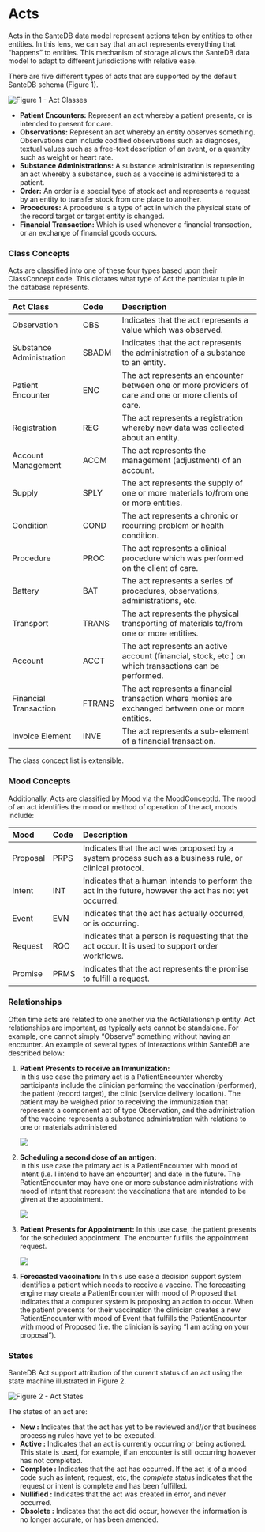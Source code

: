 # Acts

Acts in the SanteDB data model represent actions taken by entities to other entities. In this lens, we can say that an act represents everything that “happens” to entities. This mechanism of storage allows the SanteDB data model to adapt to different jurisdictions with relative ease.

There are five different types of acts that are supported by the default SanteDB schema \(Figure 1\).

![Figure 1 - Act Classes](../../../../.gitbook/assets/image%20%2860%29.png)

* **Patient Encounters:** Represent an act whereby a patient presents, or is intended to present for care.
* **Observations:** Represent an act whereby an entity observes something. Observations can include codified observations such as diagnoses, textual values such as a free-text description of an event, or a quantity such as weight or heart rate.
* **Substance Administrations:** A substance administration is representing an act whereby a substance, such as a vaccine is administered to a patient.
* **Order:** An order is a special type of stock act and represents a request by an entity to transfer stock from one place to another.
* **Procedures:** A procedure is a type of act in which the physical state of the record target or target entity is changed.
* **Financial Transaction:** Which is used whenever a financial transaction, or an exchange of financial goods occurs.

### Class Concepts

Acts are classified into one of these four types based upon their ClassConcept code. This dictates what type of Act the particular tuple in the database represents. 

| Act Class | Code | Description |
| :--- | :--- | :--- |
| Observation | OBS | Indicates that the act represents a value which was observed. |
| Substance Administration | SBADM | Indicates that the act represents the administration of a substance to an entity. |
| Patient Encounter | ENC | The act represents an encounter between one or more providers of care and one or more clients of care. |
| Registration | REG | The act represents a registration whereby new data was collected about an entity. |
| Account Management | ACCM | The act represents the management \(adjustment\) of an account. |
| Supply | SPLY | The act represents the supply of one or more materials to/from one or more entities. |
| Condition | COND | The act represents a chronic or recurring problem or health condition. |
| Procedure | PROC | The act represents a clinical procedure which was performed on the client of care. |
| Battery | BAT | The act represents a series of procedures, observations, administrations, etc.  |
| Transport | TRANS | The act represents the physical transporting of materials to/from one or more entities. |
| Account | ACCT | The act represents an active account \(financial, stock, etc.\) on which transactions can be performed. |
| Financial Transaction | FTRANS | The act represents a financial transaction where monies are exchanged between one or more entities. |
| Invoice Element | INVE | The act represents a sub-element of a financial transaction. |

The class concept list is extensible.

### Mood Concepts

Additionally, Acts are classified by Mood via the MoodConceptId. The mood of an act identifies the mood or method of operation of the act, moods include:

| Mood | Code | Description |
| :--- | :--- | :--- |
| Proposal | PRPS | Indicates that the act was proposed by a system process such as a business rule, or clinical protocol. |
| Intent | INT | Indicates that a human intends to perform the act in the future, however the act has not yet occurred. |
| Event | EVN | Indicates that the act has actually occurred, or is occurring. |
| Request | RQO | Indicates that a person is requesting that the act occur. It is used to support order workflows.  |
| Promise | PRMS | Indicates that the act represents the promise to fulfill a request. |

### Relationships

Often time acts are related to one another via the ActRelationship entity. Act relationships are important, as typically acts cannot be standalone. For example, one cannot simply “Observe” something without having an encounter. An example of several types of interactions within SanteDB are described below:

1. **Patient Presents to receive an Immunization:**  
    In this use case the primary act is a PatientEncounter whereby participants include the clinician performing the vaccination \(performer\), the patient \(record target\), the clinic \(service delivery location\). The patient may be weighed prior to receiving the immunization that represents a component act of type Observation, and the administration of the vaccine represents a substance administration with relations to one or materials administered 

   ![](../../../../.gitbook/assets/image%20%2852%29.png)

2. **Scheduling a second dose of an antigen:**  
    In this use case the primary act is a PatientEncounter with mood of Intent \(i.e. I intend to have an encounter\) and date in the future. The PatientEncounter may have one or more substance administrations with mood of Intent that represent the vaccinations that are intended to be given at the appointment.  

   ![](../../../../.gitbook/assets/image%20%2864%29.png)

3. **Patient Presents for Appointment:**  In this use case, the patient presents for the scheduled appointment. The encounter fulfills the appointment request.    


   ![](../../../../.gitbook/assets/image%20%2857%29.png)

4. **Forecasted vaccination:**  In this use case a decision support system identifies a patient which needs to receive a vaccine. The forecasting engine may create a PatientEncounter with mood of Proposed that indicates that a computer system is proposing an action to occur. When the patient presents for their vaccination the clinician creates a new PatientEncounter with mood of Event that fulfills the PatientEncounter with mood of Proposed \(i.e. the clinician is saying “I am acting on your proposal”\).

### States

SanteDB Act support attribution of the current status of an act using the state machine illustrated in Figure 2. 

![Figure 2 - Act States](../../../../.gitbook/assets/image%20%2820%29.png)

The states of an act are:

* **New :** Indicates that the act has yet to be reviewed and//or that business processing rules have yet to be executed.
* **Active :** Indicates that an act is currently occurring or being actioned. This state is used, for example, if an encounter is still occurring however has not completed.
* **Complete :** Indicates that the act has occurred. If the act is of a mood code such as intent, request, etc, the _complete_ status indicates that the request or intent is complete and has been fulfilled.
* **Nullified :** Indicates that the act was created in error, and never occurred.
* **Obsolete :** Indicates that the act did occur, however the information is no longer accurate, or has been amended.

